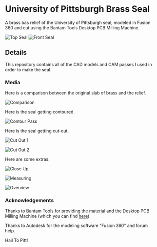 # University of Pittsburgh Brass Seal
A brass bas relief of the University of Pittsburgh seal; modeled in Fusion 360
and cut using the Bantam Tools Desktop PCB Milling Machine.

![Top Seal](photos/top-seal.jpg?raw=true "Pitt Seal")
![Front Seal](photos/front-seal.jpg?raw=true "Pitt Seal")

## Details
This repository contains all of the CAD models and CAM passes I used in order
to make the seal.

### Media

Here is a comparison between the original slab of brass and the relief. 

![Comparison](photos/comparison.jpg?raw=true "Pitt Seal")

Here is the seal getting contoured.

![Contour Pass](photos/contour-pass.JPG?raw=true "Pitt Seal")

Here is the seal getting cut-out.

![Cut Out 1](photos/cut-out-1.JPG?raw=true "Pitt Seal")

![Cut Out 2](photos/cut-out-2.JPG?raw=true "Pitt Seal")

Here are some extras.

![Close Up](photos/close-up.JPG?raw=true "Pitt Seal")

![Measuring](photos/measuring.png?raw=true "Pitt Seal")

![Overview](photos/overview.jpg?raw=true "Pitt Seal")

### Acknowledgements

Thanks to Bantam Tools for providing the material and the Desktop PCB Milling
Machine (which you can find [here](https://www.bantamtools.com/pages/products))

Thanks to Autodesk for the modeling software "Fusion 360" and forum help.

Hail To Pitt!
